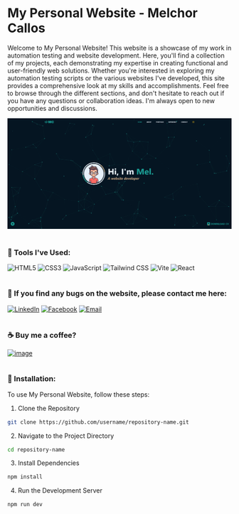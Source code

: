 # My Personal Website - Melchor Callos
Welcome to My Personal Website! This website is a showcase of my work in automation testing and website development. Here, you'll find a collection of my projects, each demonstrating my expertise in creating functional and user-friendly web solutions. Whether you're interested in exploring my automation testing scripts or the various websites I've developed, this site provides a comprehensive look at my skills and accomplishments. Feel free to browse through the different sections, and don't hesitate to reach out if you have any questions or collaboration ideas. I'm always open to new opportunities and discussions.

<img src="https://github.com/melchie04/melchorcallos/blob/main/public/screenshot.jpg?raw=true" alt="Melchor Callos Website" width="600"/>

#
### 🧰 Tools I've Used:
![HTML5](https://img.shields.io/badge/HTML5-E34F26?style=for-the-badge&logo=html5&logoColor=white)
![CSS3](https://img.shields.io/badge/CSS3-1572B6?style=for-the-badge&logo=css3&logoColor=white)
![JavaScript](https://img.shields.io/badge/JavaScript-F7DF1E?style=for-the-badge&logo=javascript&logoColor=black)
![Tailwind CSS](https://img.shields.io/badge/Tailwind_CSS-38B2AC?style=for-the-badge&logo=tailwind-css&logoColor=white)
![Vite](https://img.shields.io/badge/Vite-646CFF?style=for-the-badge&logo=Vite&logoColor=white)
![React](https://img.shields.io/badge/React-20232A?style=for-the-badge&logo=react&logoColor=61DAFB)

#
### 📧 If you find any bugs on the website, please contact me here:
[![LinkedIn](https://img.shields.io/badge/LinkedIn-Melchor%20Callos-blue?style=flat-square&logo=linkedin)](https://linkedin.com/in/melchorcallos)
[![Facebook](https://img.shields.io/badge/facebook-melchorcallos-blue?style=flat-square&logo=facebook)](https://fb.com/melchorcallos)
[![Email](https://img.shields.io/badge/Email-melchorcallos04%40gmail.com-blue?style=flat-square&logo=gmail)](mailto:melchorcallos04@gmail.com)

#
### ☕ Buy me a coffee?
[![image](https://img.shields.io/badge/paypal-melchorcallos04@gmail.com-blue?style=flat-square&logo=paypal)](https://www.paypal.com/paypalme/melchorcallos04)

#
### 📁 Installation:
To use My Personal Website, follow these steps:
1. Clone the Repository
```bash
git clone https://github.com/username/repository-name.git
```
2. Navigate to the Project Directory
```bash
cd repository-name
```
3. Install Dependencies
```bash
npm install
```
4. Run the Development Server
```bash
npm run dev
```

